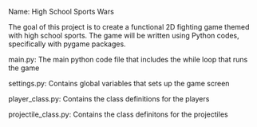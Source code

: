 Name: High School Sports Wars

The goal of this project is to create a functional 2D fighting game themed with high school sports.
The game will be written using Python codes, specifically with pygame packages.

main.py: The main python code file that includes the while loop that runs the game

settings.py: Contains global variables that sets up the game screen

player_class.py: Contains the class definitions for the players

projectile_class.py: Contains the class definitons for the projectiles
